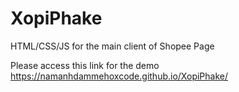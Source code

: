 # XopiPhake
HTML/CSS/JS for the main client of Shopee Page

Please access this link for the demo 
https://namanhdammehoxcode.github.io/XopiPhake/
